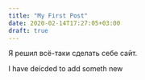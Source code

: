 ```yaml
---
title: "My First Post"
date: 2020-02-14T17:27:05+03:00
draft: true
---
```


Я решил всё-таки сделать себе сайт.

I have deicded to add someth new
